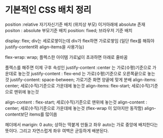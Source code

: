 # 기본적인 CSS 배치 정리 

position :relative  자기자신기준 배치  (위치상 부모) 이거아래에 absolute 존재
positon : absolute 부모기준 배치
position: fixed; 브라우저 기준 배치 

display: flex;  div는 세로로쌓이는데 div가 flex하면 가로로쌓임 
(일단 flex를 해줘야 justify-content와 align-items을 사용가능)

flex-wrap: wrap; 플렉스한 아이템 가로넓이 초과하면 아래로 줄바꿈
 
플렉스를 해주면 이제 구후 속성인
justify-content  :center 는  가로(수평)기준으로 가운데로 놓는것
justify-content : flex-end  는  가로(수평)기준으로 오른쪽끝으로 놓는것
justify-content: space-between; 가로기준 화면 양끝에 맞게 분배
align-items: center;  세로(수직)기준으로 가운데에 놓는것
align-items: flex-start; 세로(수직)기준으로 맨위에 놓는것

align-content : flex-start; 세로(수직)기준으로 맨위에 놓는것
align-content : center; 세로(수직)기준으로 가운데에 놓는것
(flex-wrap 이 있야지만 동작함) align-content보단 items를 많이씀


헤더에서 
marigin: 0 auto;
상하는 딱붙게 만들고 좌우 auto는 가로 중앙에 배치한다는 뜻이다.
 그리고 자연스럽게 좌우 여백은 균등하게 배분된다.
